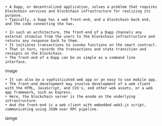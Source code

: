 	• A Dapp, or decentralized application, solves a problem that requires blockchain services and blockchain infrastructure for realizing its purpose.
	• Typically, a Dapp has a web front-end, and a blockchain back end, and the code connecting the two.

	• In such an architecture, the front-end of a Dapp channels any external stimulus from the users to the blockchain infrastructure and returns any response back to them.
	• It initiates transactions to invoke functions on the smart contract. 
	• That in turn, records the transactions and state transition and receipts on the blockchain. 
	• The front-end of a Dapp can be as simple as a command line interface.
	
image

	• It can also be a sophisticated web app or an easy to use mobile app. 
	• The front-end development may involve development of a web client with the HTML, JavaScript, and CSS's, and other web assets, or a web app framework, such as Express. 
	• Here, the blockchain server is the enode on the underlying infrastructure. 
	• And the front-end is a web client with embedded web3.js script, communicating using JSON over RPC pipeline.

iamge

